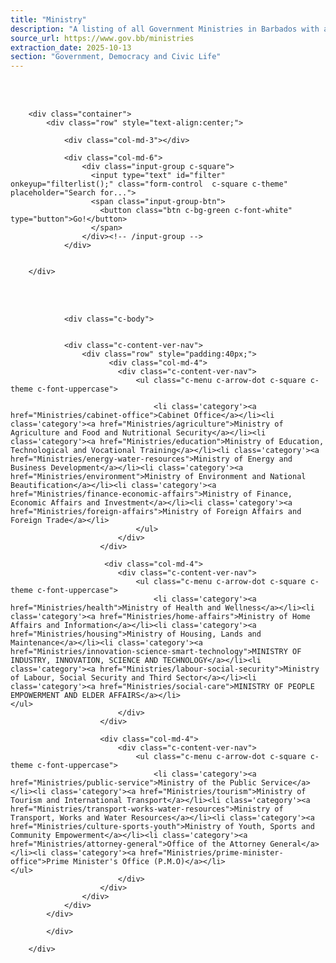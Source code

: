 ```yaml
---
title: "Ministry"
description: "A listing of all Government Ministries in Barbados with a search function."
source_url: https://www.gov.bb/ministries
extraction_date: 2025-10-13
section: "Government, Democracy and Civic Life"
---
```


<br><br>

		<div class="container">
			<div class="row" style="text-align:center;">

				<div class="col-md-3"></div>

				<div class="col-md-6">
					<div class="input-group c-square">
				      <input type="text" id="filter" onkeyup="filterlist();" class="form-control  c-square c-theme" placeholder="Search for...">
				      <span class="input-group-btn">
				        <button class="btn c-bg-green c-font-white" type="button">Go!</button>
				      </span>
				    </div><!-- /input-group -->
			  	</div>

		
		</div>
		
<br><br>
		  	<div class="row">


				<div class="c-body">


				<div class="c-content-ver-nav">
					<div class="row" style="padding:40px;">
						  <div class="col-md-4">
							<div class="c-content-ver-nav">
								<ul class="c-menu c-arrow-dot c-square c-theme c-font-uppercase">

									<li class='category'><a href="Ministries/cabinet-office">Cabinet Office</a></li><li class='category'><a href="Ministries/agriculture">Ministry of Agriculture and Food and Nutritional Security</a></li><li class='category'><a href="Ministries/education">Ministry of Education, Technological and Vocational Training</a></li><li class='category'><a href="Ministries/energy-water-resources">Ministry of Energy and Business Development</a></li><li class='category'><a href="Ministries/environment">Ministry of Environment and National Beautification</a></li><li class='category'><a href="Ministries/finance-economic-affairs">Ministry of Finance, Economic Affairs and Investment</a></li><li class='category'><a href="Ministries/foreign-affairs">Ministry of Foreign Affairs and Foreign Trade</a></li>									
								</ul>
							</div>
						</div>

						 <div class="col-md-4">
							<div class="c-content-ver-nav">
								<ul class="c-menu c-arrow-dot c-square c-theme c-font-uppercase">
									<li class='category'><a href="Ministries/health">Ministry of Health and Wellness</a></li><li class='category'><a href="Ministries/home-affairs">Ministry of Home Affairs and Information</a></li><li class='category'><a href="Ministries/housing">Ministry of Housing, Lands and Maintenance</a></li><li class='category'><a href="Ministries/innovation-science-smart-technology">MINISTRY OF INDUSTRY, INNOVATION, SCIENCE AND TECHNOLOGY</a></li><li class='category'><a href="Ministries/labour-social-security">Ministry of Labour, Social Security and Third Sector</a></li><li class='category'><a href="Ministries/social-care">MINISTRY OF PEOPLE EMPOWERMENT AND ELDER AFFAIRS</a></li>								</ul>
							</div>
						</div>
						
						<div class="col-md-4">
							<div class="c-content-ver-nav">
								<ul class="c-menu c-arrow-dot c-square c-theme c-font-uppercase">
									<li class='category'><a href="Ministries/public-service">Ministry of the Public Service</a></li><li class='category'><a href="Ministries/tourism">Ministry of Tourism and International Transport</a></li><li class='category'><a href="Ministries/transport-works-water-resources">Ministry of Transport, Works and Water Resources</a></li><li class='category'><a href="Ministries/culture-sports-youth">Ministry of Youth, Sports and Community Empowerment</a></li><li class='category'><a href="Ministries/attorney-general">Office of the Attorney General</a></li><li class='category'><a href="Ministries/prime-minister-office">Prime Minister's Office (P.M.O)</a></li>								</ul>
							</div>
						</div>
					</div>
				</div>
			</div>
			
			</div>

		</div> 
```
